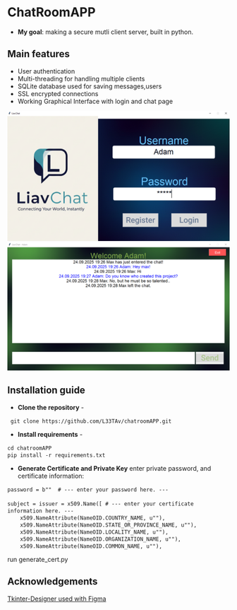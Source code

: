 # ChatRoomAPP

 - **My goal**: making a secure mutli client server, built in python.

## Main features
- User authentication 
- Multi-threading for handling multiple clients
- SQLite database used for saving messages,users
- SSL encrypted connections
- Working Graphical Interface with login and chat page 

![Login Page](assets/LoginPage.PNG)
![Chat Page](assets/ChatPage.PNG)

## Installation guide
- **Clone the repository** - 
```
 git clone https://github.com/L33TAv/chatroomAPP.git
```
- **Install requirements** - 
```
cd chatroomAPP
pip install -r requirements.txt
```
- **Generate Certificate and Private Key**
enter private password, and certificate information:
```
password = b""  # --- enter your password here. ---

subject = issuer = x509.Name([ # --- enter your certificate information here. ---
    x509.NameAttribute(NameOID.COUNTRY_NAME, u""),
    x509.NameAttribute(NameOID.STATE_OR_PROVINCE_NAME, u""),
    x509.NameAttribute(NameOID.LOCALITY_NAME, u""),
    x509.NameAttribute(NameOID.ORGANIZATION_NAME, u""),
    x509.NameAttribute(NameOID.COMMON_NAME, u""),
```
run generate_cert.py

## Acknowledgements
 [Tkinter-Designer used with Figma](https://github.com/ParthJadhav/Tkinter-Designer)